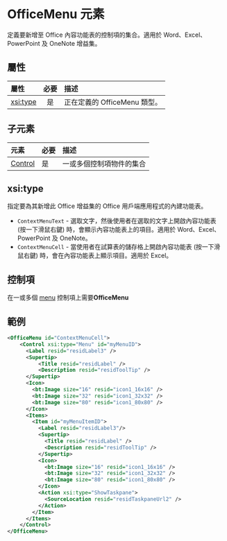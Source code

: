 # <a name="officemenu-element"></a>OfficeMenu 元素
定義要新增至 Office 內容功能表的控制項的集合。適用於 Word、Excel、PowerPoint 及 OneNote 增益集。

## <a name="attributes"></a>屬性

| 屬性            | 必要 | 描述                          |
|:---------------------|:--------:|:-------------------------------------|
| [xsi:type](#xsitype) | 是      | 正在定義的 OfficeMenu 類型。|

## <a name="child-elements"></a>子元素
|  元素 |  必要  |  描述  |
|:-----|:-----|:-----|
|  [Control](#control)    | 是 |  一或多個控制項物件的集合  |

## <a name="xsi:type"></a>xsi:type
指定要為其新增此 Office 增益集的 Office 用戶端應用程式的內建功能表。

- `ContextMenuText` - 選取文字，然後使用者在選取的文字上開啟內容功能表 (按一下滑鼠右鍵) 時，會顯示內容功能表上的項目。適用於 Word、Excel、PowerPoint 及 OneNote。
- `ContextMenuCell` - 當使用者在試算表的儲存格上開啟內容功能表 (按一下滑鼠右鍵) 時，會在內容功能表上顯示項目。適用於 Excel。 

## <a name="control"></a>控制項

在一或多個 [menu](./control.md#menu-dropdown-button-controls) 控制項上需要**OfficeMenu** 


## <a name="example"></a>範例

```xml
<OfficeMenu id="ContextMenuCell">
    <Control xsi:type="Menu" id="myMenuID">
      <Label resid="residLabel3" />
      <Supertip>
          <Title resid="residLabel" />
          <Description resid="residToolTip" />
      </Supertip>   
      <Icon>
        <bt:Image size="16" resid="icon1_16x16" />
        <bt:Image size="32" resid="icon1_32x32" />
        <bt:Image size="80" resid="icon1_80x80" />
      </Icon>    
      <Items>
        <Item id="myMenuItemID">
          <Label resid="residLabel3"/>
          <Supertip>
            <Title resid="residLabel" />
            <Description resid="residToolTip" />
          </Supertip>
          <Icon>
            <bt:Image size="16" resid="icon1_16x16" />
            <bt:Image size="32" resid="icon1_32x32" />
            <bt:Image size="80" resid="icon1_80x80" />
          </Icon>    
          <Action xsi:type="ShowTaskpane">
            <SourceLocation resid="residTaskpaneUrl2" />    
          </Action>    
        </Item>
      </Items>
    </Control>   
</OfficeMenu>
```
